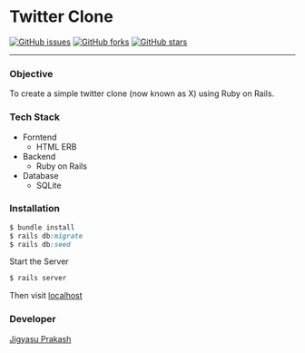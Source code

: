 # Twitter Clone
[![GitHub issues](https://img.shields.io/github/issues/JigyasuPrakash/twitter_clone)](https://github.com/JigyasuPrakash/twitter_clone/issues) [![GitHub forks](https://img.shields.io/github/forks/JigyasuPrakash/twitter_clone)](https://github.com/JigyasuPrakash/twitter_clone/network) [![GitHub stars](https://img.shields.io/github/stars/JigyasuPrakash/twitter_clone)](https://github.com/JigyasuPrakash/twitter_clone/stargazers)

---
### Objective
To create a simple twitter clone (now known as X) using Ruby on Rails.

### Tech Stack
- Forntend
    - HTML ERB
- Backend
    - Ruby on Rails
- Database
    - SQLite

### Installation

```ruby
$ bundle install
$ rails db:migrate
$ rails db:seed
```

Start the Server
```ruby
$ rails server
```

Then visit [localhost]

### Developer
<a href="https://itsjigyasu.me">Jigyasu Prakash</a>

[localhost]: <https://localhost:3000>
